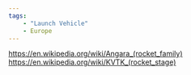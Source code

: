```yaml
---
tags:
    - "Launch Vehicle"
    - Europe
---
```


https://en.wikipedia.org/wiki/Angara_(rocket_family)
https://en.wikipedia.org/wiki/KVTK_(rocket_stage)
